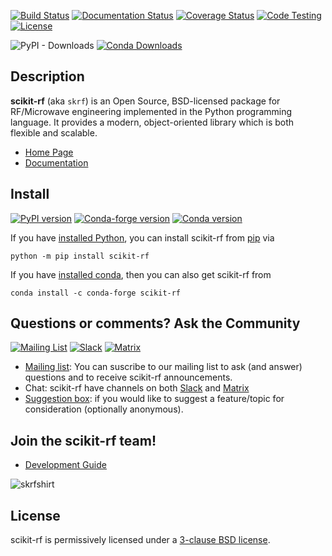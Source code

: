 [![Build Status](https://travis-ci.org/scikit-rf/scikit-rf.svg?branch=master)](https://travis-ci.org/scikit-rf/scikit-rf)
[![Documentation Status](https://readthedocs.org/projects/scikit-rf/badge/?version=latest)](https://readthedocs.org/projects/scikit-rf/?badge=latest)
[![Coverage Status](https://coveralls.io/repos/scikit-rf/scikit-rf/badge.png)](https://coveralls.io/r/scikit-rf/scikit-rf)
[![Code Testing](https://github.com/scikit-rf/scikit-rf/workflows/Code%20linting%20and%20testing/badge.svg)](https://github.com/scikit-rf/scikit-rf/actions?query=workflow%3A%22Code+linting+and+testing%22) 
[![License](https://img.shields.io/badge/License-BSD%203--Clause-blue.svg)](./LICENSE.md)

![PyPI - Downloads](https://img.shields.io/pypi/dm/scikit-rf)
[![Conda Downloads](https://anaconda.org/conda-forge/scikit-rf/badges/downloads.svg)](https://anaconda.org/conda-forge/scikit-rf)

## Description 

**scikit-rf** (aka `skrf`) is an Open Source, BSD-licensed package for RF/Microwave engineering implemented 
in the Python programming language. It provides a modern, object-oriented library which is both 
flexible and scalable.  

* [Home Page](http://www.scikit-rf.org)
* [Documentation](http://scikit-rf.readthedocs.org/)

## Install

[![PyPI version](https://img.shields.io/pypi/v/scikit-rf?style=flat&logo=pypi)](https://pypi.org/project/scikit-rf/)
[![Conda-forge version](https://img.shields.io/conda/v/conda-forge/scikit-rf?style=flat&logo=anaconda)](https://img.shields.io/conda/v/conda-forge/scikit-rf)
[![Conda version](https://anaconda.org/conda-forge/scikit-rf/badges/latest_release_date.svg)](https://anaconda.org/conda-forge/scikit-rf)

If you have [installed Python](https://wiki.python.org/moin/BeginnersGuide/Download), you can install scikit-rf from [pip](https://pypi.org/project/pip/) via
```Shell
python -m pip install scikit-rf
```

If you have [installed conda](https://docs.conda.io/projects/conda/en/latest/user-guide/install/index.html), then you can also get scikit-rf from
```Shell
conda install -c conda-forge scikit-rf 
```

## Questions or comments? Ask the Community

[![Mailing List](https://img.shields.io/badge/mail-Mailing%20list-brightgreen)](http://groups.google.com/group/scikit-rf)
[![Slack](https://img.shields.io/badge/Slack-join%20chat-blueviolet?style=flat&logo=slack)](https://join.slack.com/t/scikit-rf/shared_invite/zt-d82b62wg-0bdSJjZVhHBKf6687V80Jg)
[![Matrix](https://img.shields.io/badge/Matrix-join%20chat-blueviolet?style=flat&logo=matrix)](https://app.element.io/#/room/#scikit-rf:matrix.org)

* [Mailing list](http://groups.google.com/group/scikit-rf): You can suscribe to our mailing list to ask (and answer) questions and to receive scikit-rf announcements.
* Chat: scikit-rf have channels on both [Slack](https://join.slack.com/t/scikit-rf/shared_invite/zt-d82b62wg-0bdSJjZVhHBKf6687V80Jg) and [Matrix](https://app.element.io/#/room/#scikit-rf:matrix.org)  
* [Suggestion box](https://docs.google.com/forms/d/e/1FAIpQLSfkSNy8KzoHwdDxYGCmHHiA3GsHgN6zKTFI2NrcUR29U7Xx6A/viewform?usp=sf_link): if you would like to suggest a feature/topic for consideration (optionally anonymous).

## Join the **scikit-rf** team!

* [Development Guide](https://github.com/scikit-rf/scikit-rf/wiki/Development)
 
 
![skrfshirt](https://raw.githubusercontent.com/scikit-rf/scikit-rf/master/logo/skrfshirtwhite.png)

## License

scikit-rf is permissively licensed under a [3-clause BSD license](LICENSE.txt).
